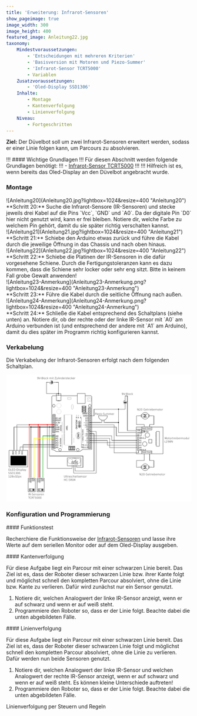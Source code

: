 ```yaml
---
title: 'Erweiterung: Infrarot-Sensoren'
show_pageimage: true
image_width: 300
image_height: 400
featured_image: Anleitung22.jpg
taxonomy:
    Mindestvoraussetzungen:
        - 'Entscheidungen mit mehreren Kriterien'
        - 'Basisversion mit Motoren und Piezo-Summer'
        - 'Infrarot-Sensor TCRT5000'
        - Variablen
    Zusatzvoraussetzungen:
        - 'Oled-Display SSD1306'
    Inhalte:
        - Montage
        - Kantenverfolgung
        - Linienverfolgung
    Niveau:
        - Fortgeschritten
---
```


**Ziel:** Der Düvelbot soll um zwei Infrarot-Sensoren erweitert werden, sodass er einer Linie folgen kann, um Parcours zu absolvieren.

!!! #### Wichtige Grundlagen
!!! Für diesen Abschnitt werden folgende Grundlagen benötigt:
!!! - [Infrarot-Sensor TCRT5000](/arduinoskript/bauteilkunde/sensoren/infrarot-sensor-tcrt5000)
!!!
!!! Hilfreich ist es, wenn bereits das Oled-Display an den Düvelbot angebracht wurde.


### Montage

<div class="flex-box" style="align-items: center;">
<div markdown="1"> ![Anleitung20](Anleitung20.jpg?lightbox=1024&resize=400 "Anleitung20") </div>
<div markdown="1"> **Schritt 20:** Suche die Infrarot-Sensore (IR-Sensoren) und stecke jeweils drei Kabel auf die Pins `Vcc`, `GND` und `A0`. Da der digitale Pin `D0` hier nicht genutzt wird, kann er frei bleiben. Notiere dir, welche Farbe zu welchem Pin gehört, damit du sie später richtig verschalten kannst. </div>
</div>
<div class="flex-box" style="align-items: center;">
<div markdown="1"> ![Anleitung21](Anleitung21.jpg?lightbox=1024&resize=400 "Anleitung21") </div>
<div markdown="1"> **Schritt 21:** Schiebe den Arduino etwas zurück und führe die Kabel durch die jeweilige Öffnung in das Chassis und nach oben hinaus. </div>
</div>
<div class="flex-box" style="align-items: center;">
<div markdown="1"> ![Anleitung22](Anleitung22.jpg?lightbox=1024&resize=400 "Anleitung22") </div>
<div markdown="1"> **Schritt 22:** Schiebe die Platinen der IR-Sensoren in die dafür vorgesehene Schiene. Durch die Fertigungstoleranzen kann es dazu kommen, dass die Schiene sehr locker oder sehr eng sitzt. Bitte in keinem Fall grobe Gewalt anwenden! </div>
</div>
<div class="flex-box" style="align-items: center;">
<div markdown="1"> ![Anleitung23-Anmerkung](Anleitung23-Anmerkung.png?lightbox=1024&resize=400 "Anleitung23-Anmerkung") </div>
<div markdown="1"> **Schritt 23:** Führe die Kabel durch die seitliche Öffnung nach außen. </div>
</div>
<div class="flex-box" style="align-items: center;">
<div markdown="1"> ![Anleitung24-Anmerkung](Anleitung24-Anmerkung.png?lightbox=1024&resize=400 "Anleitung24-Anmerkung") </div>
<div markdown="1"> **Schritt 24:** Schließe die Kabel entsprechend des Schaltplans (siehe unten) an. Notiere dir, ob der rechte oder der linke IR-Sensor mit `A0` am Arduino verbunden ist (und entsprechend der andere mit `A1` am Arduino), damit du dies später im Programm richtig konfigurieren kannst. </div>
</div>


### Verkabelung

Die Verkabelung der Infrarot-Sensoren erfolgt nach dem folgenden Schaltplan.

![Schaltplan für die Infrarot-Sensoren](5_duevelbot-ir-sensoren.png?lightbox=1024&resize=800&classes=caption "Schaltplan für die Infrarot-Sensoren.")


### Konfiguration und Programmierung

<div markdown="1" class="aufgabe">
#### Funktionstest

Recherchiere die Funktionsweise der [Infrarot-Sensoren](/arduinoskript/bauteilkunde/sensoren/infrarot-sensor-tcrt5000) und lasse ihre Werte auf dem seriellen Monitor oder auf dem Oled-Display ausgeben.

</div>

<div markdown="1" class="aufgabe">
#### Kantenverfolgung

Für diese Aufgabe liegt ein Parcour mit einer schwarzen Linie bereit. Das Ziel ist es, dass der Roboter dieser schwarzen Linie bzw. ihrer Kante folgt und möglichst schnell den kompletten Parcour absolviert, ohne die Linie bzw. Kante zu verlieren. Dafür wird zunächst nur ein Sensor genutzt.

1. Notiere dir, welchen Analogwert der linke IR-Sensor anzeigt, wenn er auf schwarz und wenn er auf weiß steht.
2. Programmiere den Roboter so, dass er der Linie folgt. Beachte dabei die unten abgebildeten Fälle.
</div>

<div markdown="1" class="aufgabe">
#### Linienverfolgung

Für diese Aufgabe liegt ein Parcour mit einer schwarzen Linie bereit. Das Ziel ist es, dass der Roboter dieser schwarzen Linie folgt und möglichst schnell den kompletten Parcour absolviert, ohne die Linie zu verlieren. Dafür werden nun beide Sensoren genutzt.

1. Notiere dir, welchen Analogwert der linke IR-Sensor und welchen Analogwert der rechte IR-Sensor anzeigt, wenn er auf schwarz und wenn er auf weiß steht. Es können kleine Unterschiede auftreten!
2. Programmiere den Roboter so, dass er der Linie folgt. Beachte dabei die unten abgebildeten Fälle.
</div>

Linienverfolgung per Steuern und Regeln
